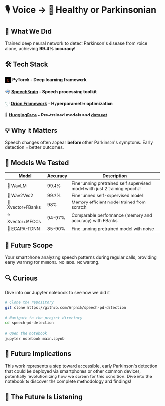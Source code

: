 # 🎙️ Voice → 🧠 Healthy or Parkinsonian

## 🚀 What We Did
Trained deep neural network to detect Parkinson's disease from voice alone, achieving **99.4% accuracy**!

## 🛠️ Tech Stack
#### <img src="./logos/pytorch-logo-dark.webp" width="20" height="20" alt="SpeechBrain logo" style="vertical-align: middle;">    PyTorch - Deep learning framework
#### <img src="./logos/speechbrain-round-logo.svg" width="17" height="17" alt="SpeechBrain logo" style="vertical-align: middle;"> [SpeechBrain](https://speechbrain.github.io/) - Speech processing toolkit
#### <img src="./logos/orion.webp" width="15" height="15" alt="SpeechBrain logo" style="vertical-align: middle;"> [Orion Framework](https://orion.readthedocs.io/en/stable/install/gettingstarted.html) - Hyperparameter optimization
#### 🤗 [HuggingFace](https://huggingface.co/) - Pre-trained models and [dataset](https://huggingface.co/datasets/birgermoell/Italian_Parkinsons_Voice_and_Speech)

## 💡 Why It Matters
Speech changes often appear **before** other Parkinson's symptoms. Early detection = better outcomes.

## 🔬 Models We Tested
| Model | Accuracy | Description                                                                 |
|-------|----------|-----------------------------------------------------------------------------|
| 🥇 WavLM | 99.4% | Fine tunning pretrained self supervised model wiith just 2 training epochs! |
| 🥈 Wav2Vec2 | 99.2% | Fine tunned self-supervised model                                           |
| 🥉 Xvector+FBanks | 98% | Memory efficient model trained from scratch                                 |
| ⭐ Xvector+MFCCs | 94-97% | Comparable performance (memory and accuracy) with FBanks                    |
| 🤔 ECAPA-TDNN | 85-90% | Fine tunning pretrained model with noise                                    |

## 📱 Future Scope
Your smartphone analyzing speech patterns during regular calls, providing early warning for millions. No labs. No waiting.

## 🔍 Curious
Dive into our Jupyter notebook to see how we did it!

```bash
# Clone the repository
git clone https://github.com/Arpnik/speech-pd-detection

# Navigate to the project directory
cd speech-pd-detection

# Open the notebook
jupyter notebook main.ipynb
```

## 🔮 Future Implications
This work represents a step toward accessible, early Parkinson's detection that could be deployed via smartphones or other common devices, potentially revolutionizing how we screen for this condition.
Dive into the notebook to discover the complete methodology and findings!

## 🤯 The Future Is Listening
